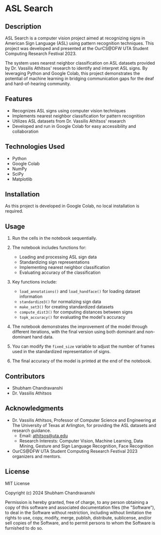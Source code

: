 # ASL Search

## Description
ASL Search is a computer vision project aimed at recognizing signs in American Sign Language (ASL) using pattern recognition techniques. This project was developed and presented at the OurCS@DFW UTA Student Computing Research Festival 2023.

The system uses nearest neighbor classification on ASL datasets provided by Dr. Vassilis Athitsos' research to identify and interpret ASL signs. By leveraging Python and Google Colab, this project demonstrates the potential of machine learning in bridging communication gaps for the deaf and hard-of-hearing community.

## Features
- Recognizes ASL signs using computer vision techniques
- Implements nearest neighbor classification for pattern recognition
- Utilizes ASL datasets from Dr. Vassilis Athitsos' research
- Developed and run in Google Colab for easy accessibility and collaboration

## Technologies Used
- Python
- Google Colab
- NumPy
- SciPy
- Matplotlib

## Installation
As this project is developed in Google Colab, no local installation is required.

## Usage
1. Run the cells in the notebook sequentially.
2. The notebook includes functions for:
   - Loading and processing ASL sign data
   - Standardizing sign representations
   - Implementing nearest neighbor classification
   - Evaluating accuracy of the classification

3. Key functions include:
   - `load_annotations()` and `load_handface()` for loading dataset information
   - `standardize3()` for normalizing sign data
   - `make_set3()` for creating standardized datasets
   - `compute_dist3()` for computing distances between signs
   - `topk_accuracy()` for evaluating the model's accuracy

4. The notebook demonstrates the improvement of the model through different iterations, with the final version using both dominant and non-dominant hand data.

5. You can modify the `fixed_size` variable to adjust the number of frames used in the standardized representation of signs.

6. The final accuracy of the model is printed at the end of the notebook.

## Contributors
- Shubham Chandravanshi
- Dr. Vassilis Athitsos

## Acknowledgments
- Dr. Vassilis Athitsos, Professor of Computer Science and Engineering at The University of Texas at Arlington, for providing the ASL datasets and research guidance.
  - Email: athitsos@uta.edu
  - Research Interests: Computer Vision, Machine Learning, Data Mining, Gesture and Sign Language Recognition, Face Recognition
- OurCS@DFW UTA Student Computing Research Festival 2023 organizers and mentors.

## License
MIT License

Copyright (c) 2024 Shubham Chandravanshi

Permission is hereby granted, free of charge, to any person obtaining a copy
of this software and associated documentation files (the "Software"), to deal
in the Software without restriction, including without limitation the rights
to use, copy, modify, merge, publish, distribute, sublicense, and/or sell
copies of the Software, and to permit persons to whom the Software is
furnished to do so.
